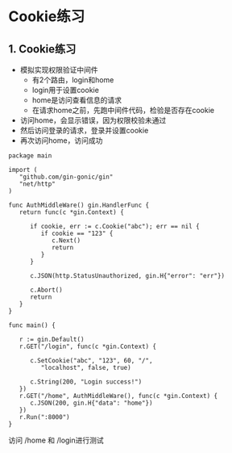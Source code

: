 # Cookie练习

## 1. Cookie练习 <a id="cookie&#x7EC3;&#x4E60;"></a>

* 模拟实现权限验证中间件
  * 有2个路由，login和home
  * login用于设置cookie
  * home是访问查看信息的请求
  * 在请求home之前，先跑中间件代码，检验是否存在cookie
* 访问home，会显示错误，因为权限校验未通过
* 然后访问登录的请求，登录并设置cookie
* 再次访问home，访问成功

```text
package main

import (
   "github.com/gin-gonic/gin"
   "net/http"
)

func AuthMiddleWare() gin.HandlerFunc {
   return func(c *gin.Context) {
      
      if cookie, err := c.Cookie("abc"); err == nil {
         if cookie == "123" {
            c.Next()
            return
         }
      }
      
      c.JSON(http.StatusUnauthorized, gin.H{"error": "err"})
      
      c.Abort()
      return
   }
}

func main() {
   
   r := gin.Default()
   r.GET("/login", func(c *gin.Context) {
      
      c.SetCookie("abc", "123", 60, "/",
         "localhost", false, true)
      
      c.String(200, "Login success!")
   })
   r.GET("/home", AuthMiddleWare(), func(c *gin.Context) {
      c.JSON(200, gin.H{"data": "home"})
   })
   r.Run(":8000")
}
```

访问 /home 和 /login进行测试

